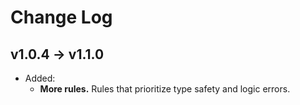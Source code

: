 # Change Log

## v1.0.4 → v1.1.0

- Added:
  - **More rules.** Rules that prioritize type safety and logic errors.

